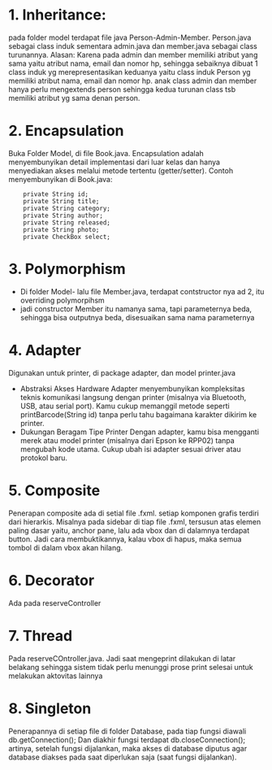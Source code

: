 # 1. Inheritance:
pada folder model terdapat file java Person-Admin-Member. Person.java sebagai class induk sementara admin.java dan member.java sebagai class turunannya. 
Alasan: Karena pada admin dan member memiliki atribut yang sama yaitu atribut nama, email dan nomor hp, sehingga sebaiknya dibuat 1 class induk yg merepresentasikan keduanya yaitu class induk Person yg memiliki atribut nama, email dan nomor hp. anak class admin dan member hanya perlu mengextends person sehingga kedua turunan class tsb memiliki atribut yg sama denan person.

# 2. Encapsulation 
Buka Folder Model, di file Book.java.
Encapsulation adalah menyembunyikan detail implementasi dari luar kelas dan hanya menyediakan akses melalui metode tertentu (getter/setter).
Contoh menyembunyikan di Book.java:
```
    private String id;
    private String title;
    private String category;
    private String author;
    private String released;
    private String photo;
    private CheckBox select;
```


# 3. Polymorphism
- Di folder Model- lalu file Member.java, terdapat contstructor nya ad 2, itu overriding polymorpihsm
- jadi constructor Member itu namanya sama, tapi parameternya beda, sehingga bisa outputnya beda, disesuaikan sama nama parameternya

# 4. Adapter
Digunakan untuk printer, di package adapter, dan model printer.java
-	Abstraksi Akses Hardware
Adapter menyembunyikan kompleksitas teknis komunikasi langsung dengan printer (misalnya via Bluetooth, USB, atau serial port). Kamu cukup memanggil metode seperti printBarcode(String id) tanpa perlu tahu bagaimana karakter dikirim ke printer.
-	 Dukungan Beragam Tipe Printer
Dengan adapter, kamu bisa mengganti merek atau model printer (misalnya dari Epson ke RPP02) tanpa mengubah kode utama. Cukup ubah isi adapter sesuai driver atau protokol baru.

# 5. Composite
Penerapan composite ada di setial file .fxml. setiap komponen grafis terdiri dari hierarkis. Misalnya pada sidebar di tiap file .fxml, tersusun atas elemen paling dasar yaitu, anchor pane, lalu ada vbox dan di dalamnya terdapat button. 
Jadi cara membuktikannya, kalau vbox di hapus, maka semua tombol di dalam vbox akan hilang.

# 6. Decorator
Ada pada reserveController

# 7. Thread
Pada reserveCOntroller.java. Jadi saat mengeprint dilakukan di latar belakang  sehingga sistem tidak perlu menunggi prose print selesai untuk melakukan aktovitas lainnya

# 8. Singleton
Penerapannya di setiap file di folder Database, pada tiap fungsi diawali db.getConnection();
Dan diakhir fungsi terdapat db.closeConnection(); artinya, setelah fungsi dijalankan, maka akses di database diputus agar database diakses pada saat diperlukan saja (saat fungsi dijalankan).

